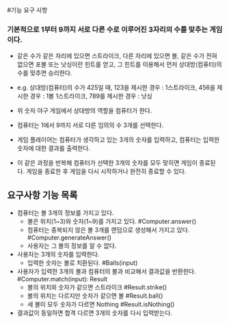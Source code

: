 #기능 요구 사항

### 기본적으로 1부터 9까지 서로 다른 수로 이루어진 3자리의 수를 맞추는 게임이다.

- 같은 수가 같은 자리에 있으면 스트라이크, 다른 자리에 있으면 볼, 같은 수가 전혀 없으면 포볼 또는 낫싱이란 힌트를 얻고, 그 힌트를 이용해서 먼저 상대방(컴퓨터)의 수를 맞추면 승리한다.

- e.g. 상대방(컴퓨터)의 수가 425일 때, 123을 제시한 경우 : 1스트라이크, 456을 제시한 경우 : 1볼 1스트라이크, 789를 제시한 경우 : 낫싱

- 위 숫자 야구 게임에서 상대방의 역할을 컴퓨터가 한다. 
- 컴퓨터는 1에서 9까지 서로 다른 임의의 수 3개를 선택한다. 
- 게임 플레이어는 컴퓨터가 생각하고 있는 3개의 숫자를 입력하고, 컴퓨터는 입력한 숫자에 대한 결과를 출력한다.
- 이 같은 과정을 반복해 컴퓨터가 선택한 3개의 숫자를 모두 맞히면 게임이 종료된다. 게임을 종료한 후 게임을 다시 시작하거나 완전히 종료할 수 있다.

## 요구사항 기능 목록

- 컴퓨터는 볼 3개의 정보를 가지고 있다.
  - 볼은 위치(1~3)와 숫자(1~9)를 가지고 있다. #Computer.answer()
  - 컴퓨터는 중복되지 않은 볼 3개를 랜덤으로 생성해서 가지고 있다. #Computer.generateAnswer()
  - 사용자는 그 볼의 정보를 알 수 없다. 
- 사용자는 3개의 숫자를 입력한다.
  - 입력한 숫자는 볼로 치환된다. #Balls(input)
- 사용자가 입력한 3개의 볼과 컴퓨터의 볼과 비교해서 결과값을 반환한다. #Computer.match(input): Result
  - 볼의 위치와 숫자가 같으면 스트라이크 #Result.strike()
  - 볼의 위치는 다르지만 숫자가 같으면 볼 #Result.ball()
  - 세 볼이 모두 숫자가 다르면 Nothing #Result.isNothing()
- 결과값이 동일하면 합격 다르면 3개의 숫자를 다시 입력받는다.
